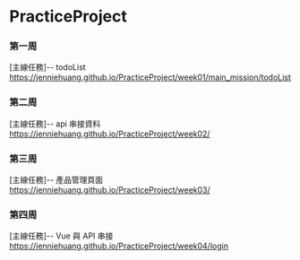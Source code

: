 # PracticeProject

### 第一周

[主線任務]-- todoList 
https://jenniehuang.github.io/PracticeProject/week01/main_mission/todoList

### 第二周

[主線任務]-- api 串接資料
https://jenniehuang.github.io/PracticeProject/week02/

### 第三周

[主線任務]-- 產品管理頁面
https://jenniehuang.github.io/PracticeProject/week03/

### 第四周

[主線任務]-- Vue 與 API 串接
https://jenniehuang.github.io/PracticeProject/week04/login
